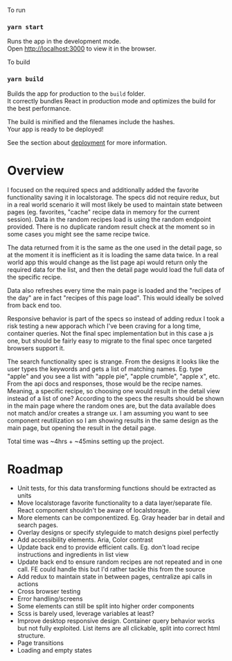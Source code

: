 
To run
### `yarn start`

Runs the app in the development mode.\
Open [http://localhost:3000](http://localhost:3000) to view it in the browser.

To build
### `yarn build`

Builds the app for production to the `build` folder.\
It correctly bundles React in production mode and optimizes the build for the best performance.

The build is minified and the filenames include the hashes.\
Your app is ready to be deployed!

See the section about [deployment](https://facebook.github.io/create-react-app/docs/deployment) for more information.


# Overview

I focused on the required specs and additionally added the favorite functionality saving it in localstorage. The specs did not require redux, but in a real world scenario it will most likely be used to maintain state between pages (eg. favorites, "cache" recipe data in memory for the current session). Data in the random recipes load is using the random endpoint provided. There is no duplicate random result check at the moment so in some cases you might see the same recipe twice. 

The data returned from it is the same as the one used in the detail page, so at the moment it is inefficient as it is loading the same data twice. In a real world app this would change as the list page api would return only the required data for the list, and then the detail page would load the full data of the specific recipe. 

Data also refreshes every time the main page is loaded and the "recipes of the day" are in fact "recipes of this page load". This would ideally be solved from back end too. 

Responsive behavior is part of the specs so instead of adding redux I took a risk testing a new apporach which I've been craving for a long time, container queries. Not the final spec implementation but in this case a js one, but should be fairly easy to migrate to the final spec once targeted browsers support it.

The search functionality spec is strange. From the designs it looks like the user types the keywords and gets a list of matching names. Eg. type "apple" and you see a list with "apple pie", "apple crumble", "apple x", etc. From the api docs and responses, those would be the recipe names. Meaning, a specific recipe, so choosing one would result in the detail view instead of a list of one? According to the specs the results should be shown in the main page where the random ones are, but the data available does not match and/or creates a strange ux. I am assuming you want to see component reutilization so I am showing results in the same design as the main page, but opening the result in the detail page.

Total time was ~4hrs + ~45mins setting up the project.

# Roadmap
- Unit tests, for this data transforming functions should be extracted as units
- Move localstorage favorite functionality to a data layer/separate file. React component shouldn't be aware of localstorage.
- More elements can be componentized. Eg. Gray header bar in detail and search pages.
- Overlay designs or specify styleguide to match designs pixel perfectly
- Add accessibility elements. Aria, Color contrast
- Update back end to provide efficient calls. Eg. don't load recipe instructions and ingredients in list view
- Update back end to ensure random recipes are not repeated and in one call. FE could handle this but I'd rather tackle this from the source
- Add redux to maintain state in between pages, centralize api calls in actions
- Cross browser testing
- Error handling/screens
- Some elements can still be split into higher order components
- Scss is barely used, leverage variables at least?
- Improve desktop responsive design. Container query behavior works but not fully exploited. List items are all clickable, split into correct html structure.
- Page transitions
- Loading and empty states